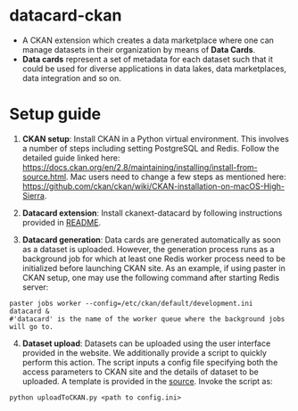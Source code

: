 # datacard-ckan

- A CKAN extension which creates a data marketplace where one can manage datasets in their organization by means of **Data Cards**.
- **Data cards** represent a set of metadata for each dataset such that it could be used for diverse applications in data lakes, data marketplaces, data integration and so on.

# Setup guide

1. **CKAN setup**: Install CKAN in a Python virtual environment. This involves a number of steps including setting PostgreSQL and Redis. Follow the detailed guide linked here: https://docs.ckan.org/en/2.8/maintaining/installing/install-from-source.html. Mac users need to change a few steps as mentioned here: https://github.com/ckan/ckan/wiki/CKAN-installation-on-macOS-High-Sierra.

2. **Datacard extension**: Install ckanext-datacard by following instructions provided in [README](https://github.com/mayureshkunjir/datacard-ckan/blob/master/ckanext-datacard/README.rst).

3. **Datacard generation**: Data cards are generated automatically as soon as a dataset is uploaded. However, the generation process runs as a background job for which at least one Redis worker process need to be initialized before launching CKAN site. As an example, if using paster in CKAN setup, one may use the following command after starting Redis server:
```
paster jobs worker --config=/etc/ckan/default/development.ini datacard &
#'datacard' is the name of the worker queue where the background jobs will go to.
```
4. **Dataset upload**: Datasets can be uploaded using the user interface provided in the website. We additionally provide a script to quickly perform this action. The script inputs a config file specifying both the access parameters to CKAN site and the details of dataset to be uploaded. A template is provided in the [source](https://github.com/mayureshkunjir/datacard-ckan/blob/master/config.ini.template). Invoke the script as:
```
python uploadToCKAN.py <path to config.ini>
```
